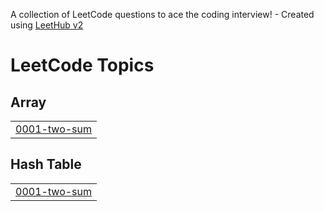 A collection of LeetCode questions to ace the coding interview! - Created using [LeetHub v2](https://github.com/arunbhardwaj/LeetHub-2.0)
<!---LeetCode Topics Start-->
# LeetCode Topics
## Array
|  |
| ------- |
| [0001-two-sum](https://github.com/mahmoudelhosarry/LeetCode/tree/master/0001-two-sum) |
## Hash Table
|  |
| ------- |
| [0001-two-sum](https://github.com/mahmoudelhosarry/LeetCode/tree/master/0001-two-sum) |
<!---LeetCode Topics End-->